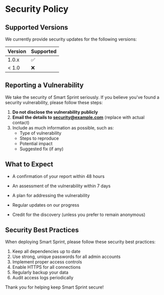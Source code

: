 # Security Policy

## Supported Versions

We currently provide security updates for the following versions:

| Version | Supported          |
| ------- | ------------------ |
| 1.0.x   | :white_check_mark: |
| < 1.0   | :x:                |

## Reporting a Vulnerability

We take the security of Smart Sprint seriously. If you believe you've found a security vulnerability, please follow these steps:

1. **Do not disclose the vulnerability publicly**
2. **Email the details to security@example.com** (replace with actual contact)
3. Include as much information as possible, such as:
   - Type of vulnerability
   - Steps to reproduce
   - Potential impact
   - Suggested fix (if any)

## What to Expect

- A confirmation of your report within 48 hours
- An assessment of the vulnerability within 7 days
- A plan for addressing the vulnerability





- Regular updates on our progress
- Credit for the discovery (unless you prefer to remain anonymous)

## Security Best Practices

When deploying Smart Sprint, please follow these security best practices:

1. Keep all dependencies up to date
2. Use strong, unique passwords for all admin accounts
3. Implement proper access controls
4. Enable HTTPS for all connections
5. Regularly backup your data
6. Audit access logs periodically

Thank you for helping keep Smart Sprint secure! 
